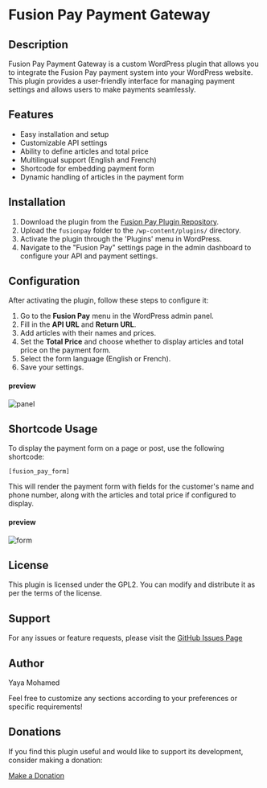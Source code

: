 # Fusion Pay Payment Gateway

## Description

Fusion Pay Payment Gateway is a custom WordPress plugin that allows you to integrate the Fusion Pay payment system into your WordPress website. This plugin provides a user-friendly interface for managing payment settings and allows users to make payments seamlessly.

## Features

- Easy installation and setup
- Customizable API settings
- Ability to define articles and total price
- Multilingual support (English and French)
- Shortcode for embedding payment form
- Dynamic handling of articles in the payment form

## Installation

1. Download the plugin from the [Fusion Pay Plugin Repository](https://wordpress.org/plugins/fusionpay).
2. Upload the `fusionpay` folder to the `/wp-content/plugins/` directory.
3. Activate the plugin through the 'Plugins' menu in WordPress.
4. Navigate to the "Fusion Pay" settings page in the admin dashboard to configure your API and payment settings.

## Configuration

After activating the plugin, follow these steps to configure it:

1. Go to the **Fusion Pay** menu in the WordPress admin panel.
2. Fill in the **API URL** and **Return URL**.
3. Add articles with their names and prices.
4. Set the **Total Price** and choose whether to display articles and total price on the payment form.
5. Select the form language (English or French).
6. Save your settings.

#### preview

![panel](https://github.com/Yaya12085/wp-fusionpay/images/panel.webp?raw=true)

## Shortcode Usage

To display the payment form on a page or post, use the following shortcode:

```plaintext
[fusion_pay_form]
```

This will render the payment form with fields for the customer's name and phone number, along with the articles and total price if configured to display.

#### preview

![form](https://github.com/Yaya12085/wp-fusionpay/images/result.webp?raw=true)

## License

This plugin is licensed under the GPL2. You can modify and distribute it as per the terms of the license.

## Support

For any issues or feature requests, please visit the [GitHub Issues Page](https://github.com/Yaya12085/wp-fusionpay/issues)

## Author

Yaya Mohamed

Feel free to customize any sections according to your preferences or specific requirements!

## Donations

If you find this plugin useful and would like to support its development, consider making a donation:

[Make a Donation](https://www.pay.moneyfusion.net/Faire_un_don_1726979068528/)
